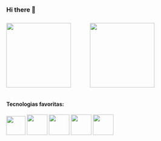 ### Hi there 👋

<div style="display:flex; align-items: center; justify: center; gap:10%; margin-top: 5%; margin-bottom: 7%;">
	<img height="170em" src="https://github-readme-stats.vercel.app/api?username=lipeanacletodev&show_icons=true&theme=algolia"/>
	<img height="170em" src="https://github-readme-stats.vercel.app/api/top-langs/?username=lipeanacletodev&hide_progress=true&theme=algolia"/>
</div>


#### Tecnologias favoritas: 
<div style="margin-top: 2%; margin-bottom: 4%;"> 
<img src="https://img.icons8.com/material-outlined/384/2191d4/html-5.png" style="height: 50px;" viewBox="0 0 24 24" >
</img> 
<img src="https://img.icons8.com/windows/512/2191d4/css3.png" style="height: 54px;" viewBox="0 0 24 24" >
</img> 
<img src="https://img.icons8.com/windows/512/2191d4/js-squared.png" style="height: 54px;" viewBox="0 0 24 24" >
</img> 
<img src="https://img.icons8.com/windows/512/2191d4/vuejs.png" style="height: 54px;" viewBox="0 0 24 24" >
</img>
<img src="https://img.icons8.com/windows/512/2191d4/python.png" style="height: 54px;" viewBox="0 0 24 24" >
</img> 
</div>
